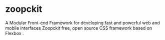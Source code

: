 # zoopckit
A Modular Front-end Framework for developing fast and powerful web and mobile interfaces Zoopckit free, open source CSS framework based on Flexbox .
